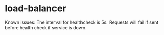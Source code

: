 # load-balancer

Known issues:
The interval for healthcheck is 5s. Requests will fail if sent before health check if service is down.

